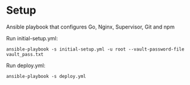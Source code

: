 Setup
========
Ansible playbook that configures Go, Nginx, Supervisor, Git and npm

Run initial-setup.yml:

    ansible-playbook -s initial-setup.yml -u root --vault-password-file vault_pass.txt

Run deploy.yml:

    ansible-playbook -s deploy.yml
